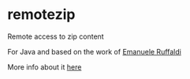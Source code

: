 # remotezip
Remote access to zip content

For Java and based on the work of [Emanuele Ruffaldi]

More info about it [here]

[here]:https://github.com/martinaguero/remotezip
[Emanuele Ruffaldi]:http://www.codeproject.com/Articles/8688/Extracting-files-from-a-remote-ZIP-archive
